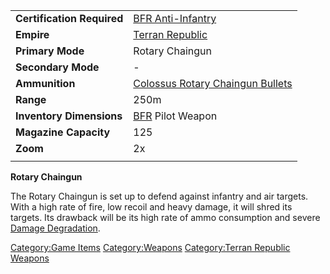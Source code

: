 |                            |                                                                                  |
| -------------------------- | -------------------------------------------------------------------------------- |
| **Certification Required** | [BFR Anti-Infantry](/BFR_Anti-Infantry "wikilink")                               |
| **Empire**                 | [Terran Republic](/Terran_Republic "wikilink")                                   |
| **Primary Mode**           | Rotary Chaingun                                                                  |
| **Secondary Mode**         | \-                                                                               |
| **Ammunition**             | [Colossus Rotary Chaingun Bullets](/Colossus_Rotary_Chaingun_Bullets "wikilink") |
| **Range**                  | 250m                                                                             |
| **Inventory Dimensions**   | [BFR](/BFR "wikilink") Pilot Weapon                                              |
| **Magazine Capacity**      | 125                                                                              |
| **Zoom**                   | 2x                                                                               |
|                            |                                                                                  |

**Rotary Chaingun**

The Rotary Chaingun is set up to defend against infantry and air
targets. With a high rate of fire, low recoil and heavy damage, it will
shred its targets. Its drawback will be its high rate of ammo
consumption and severe [Damage
Degradation](/Damage_Degradation "wikilink").

[Category:Game Items](/Category:Game_Items "wikilink")
[Category:Weapons](/Category:Weapons "wikilink") [Category:Terran
Republic Weapons](/Category:Terran_Republic_Weapons "wikilink")

